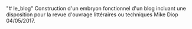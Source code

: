 "# le_blog" 
Construction d'un embryon fonctionnel d'un blog incluant une disposition pour la revue d'ouvrage littéraires ou techniques
Mike Diop 04/05/2017.
